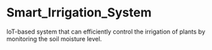 # Smart_Irrigation_System
IoT-based system that can efficiently control the irrigation of plants  by monitoring the soil moisture level.
